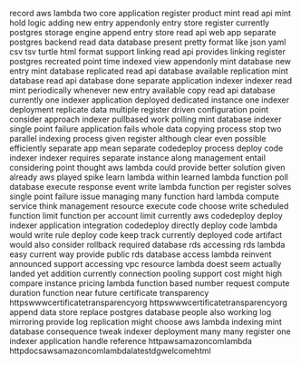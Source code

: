 record aws lambda two core application register product mint read api mint hold logic adding new entry appendonly entry store register currently postgres storage engine append entry store read api web app separate postgres backend read data database present pretty format like json yaml csv tsv turtle html format support linking read api provides linking register postgres recreated point time indexed view appendonly mint database new entry mint database replicated read api database available replication mint database read api database done separate application indexer indexer read mint periodically whenever new entry available copy read api database currently one indexer application deployed dedicated instance one indexer deployment replicate data multiple register driven configuration point consider approach indexer pullbased work polling mint database indexer single point failure application fails whole data copying process stop two parallel indexing process given register although clear even possible efficiently separate app mean separate codedeploy process deploy code indexer indexer requires separate instance along management entail considering point thought aws lambda could provide better solution given already aws played spike learn lambda within learned lambda function poll database execute response event write lambda function per register solves single point failure issue managing many function hard lambda compute service think management resource execute code choose write scheduled function limit function per account limit currently aws codedeploy deploy indexer application integration codedeploy directly deploy code lambda would write rule deploy code keep track currently deployed code artifact would also consider rollback required database rds accessing rds lambda easy current way provide public rds database access lambda reinvent announced support accessing vpc resource lambda doest seem actually landed yet addition currently connection pooling support cost might high compare instance pricing lambda function based number request compute duration function near future certificate transparency httpswwwcertificatetransparencyorg httpswwwcertificatetransparencyorg append data store replace postgres database people also working log mirroring provide log replication might choose aws lambda indexing mint database consequence tweak indexer deployment many many register one indexer application handle reference httpawsamazoncomlambda httpdocsawsamazoncomlambdalatestdgwelcomehtml